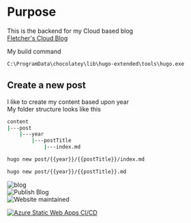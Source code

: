 # Purpose

This is the backend for my Cloud based blog  
[Fletcher's Cloud Blog](https://cloud.fskelly.com)

My build command

```bash
C:\ProgramData\chocolatey\lib\hugo-extended\tools\hugo.exe
```

## Create a new post

I like to create my content based upon year  
My folder structure looks like this  

```bash
content  
|---post
    |---year
        |---postTitle
            |---index.md
```

```bash
hugo new post/{{year}}/{{postTitle}}/index.md
```

```bash
hugo new post/{{year}}/{{postTitle}}.md
```

![blog](https://img.shields.io/website-up-down-green-red/https/cloud.fskelly.com.svg)  
![Publish Blog](https://github.com/fskelly/flkelly-cloudblog/actions/workflows/azure-static-web-apps-lively-field-0f34d4403.yml/badge.svg)  
![Website maintained](https://img.shields.io/maintenance/yes/2022?style=plastic)

[![Azure Static Web Apps CI/CD](https://github.com/fskelly/flkelly-cloudblog/actions/workflows/azure-static-web-apps-lively-field-0f34d4403.yml/badge.svg)](https://github.com/fskelly/flkelly-cloudblog/actions/workflows/azure-static-web-apps-lively-field-0f34d4403.yml)
